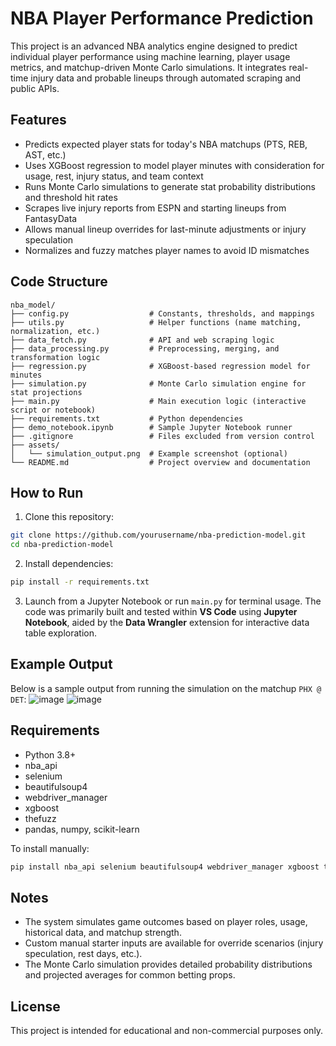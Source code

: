 # NBA Player Performance Prediction

This project is an advanced NBA analytics engine designed to predict individual player performance using machine learning, player usage metrics, and matchup-driven Monte Carlo simulations. It integrates real-time injury data and probable lineups through automated scraping and public APIs.

## Features

- Predicts expected player stats for today's NBA matchups (PTS, REB, AST, etc.)
- Uses XGBoost regression to model player minutes with consideration for usage, rest, injury status, and team context
- Runs Monte Carlo simulations to generate stat probability distributions and threshold hit rates
- Scrapes live injury reports from ESPN and starting lineups from FantasyData
- Allows manual lineup overrides for last-minute adjustments or injury speculation
- Normalizes and fuzzy matches player names to avoid ID mismatches

## Code Structure

```
nba_model/
├── config.py                  # Constants, thresholds, and mappings
├── utils.py                   # Helper functions (name matching, normalization, etc.)
├── data_fetch.py              # API and web scraping logic
├── data_processing.py         # Preprocessing, merging, and transformation logic
├── regression.py              # XGBoost-based regression model for minutes
├── simulation.py              # Monte Carlo simulation engine for stat projections
├── main.py                    # Main execution logic (interactive script or notebook)
├── requirements.txt           # Python dependencies
├── demo_notebook.ipynb        # Sample Jupyter Notebook runner
├── .gitignore                 # Files excluded from version control
├── assets/
│   └── simulation_output.png  # Example screenshot (optional)
└── README.md                  # Project overview and documentation
```

## How to Run

1. Clone this repository:

```bash
git clone https://github.com/yourusername/nba-prediction-model.git
cd nba-prediction-model
```

2. Install dependencies:

```bash
pip install -r requirements.txt
```

3. Launch from a Jupyter Notebook or run `main.py` for terminal usage. The code was primarily built and tested within **VS Code** using **Jupyter Notebook**, aided by the **Data Wrangler** extension for interactive data table exploration.

## Example Output

Below is a sample output from running the simulation on the matchup `PHX @ DET`:
![image](https://github.com/user-attachments/assets/963548a0-4b26-4d43-a5f3-f5cec0b44fff)
![image](https://github.com/user-attachments/assets/53cdbeef-77d7-4f61-89d4-b2d0fb9b0888)



## Requirements

- Python 3.8+
- nba_api
- selenium
- beautifulsoup4
- webdriver_manager
- xgboost
- thefuzz
- pandas, numpy, scikit-learn

To install manually:

```bash
pip install nba_api selenium beautifulsoup4 webdriver_manager xgboost thefuzz pandas numpy scikit-learn
```

## Notes

- The system simulates game outcomes based on player roles, usage, historical data, and matchup strength.
- Custom manual starter inputs are available for override scenarios (injury speculation, rest days, etc.).
- The Monte Carlo simulation provides detailed probability distributions and projected averages for common betting props.

## License

This project is intended for educational and non-commercial purposes only.
